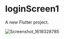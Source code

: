 # loginScreen1

A new Flutter project.

![Screenshot_1618328785](https://user-images.githubusercontent.com/25683441/123140292-05d0b180-d44f-11eb-9186-747759efec97.png)
